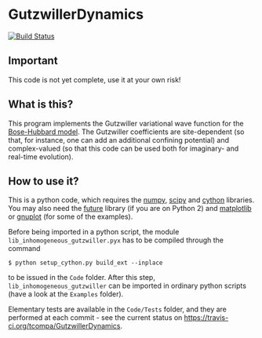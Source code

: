 # GutzwillerDynamics

[![Build Status](https://travis-ci.org/tcompa/GutzwillerDynamics.svg?branch=master)](https://travis-ci.org/tcompa/GutzwillerDynamics)


## Important
This code is not yet complete, use it at your own risk!

## What is this?
This program implements the Gutzwiller variational wave function for the [Bose-Hubbard model](https://en.wikipedia.org/wiki/Bose%E2%80%93Hubbard_model). The Gutzwiller coefficients are site-dependent (so that, for instance, one can add an additional confining potential) and complex-valued (so that this code can be used both for imaginary- and real-time evolution).

## How to use it?
This is a python code, which requires the [numpy](http://www.numpy.org/), [scipy](https://www.scipy.org/scipylib/download.html) and
[cython](http://cython.org/) libraries. You may also need the [future](https://pypi.python.org/pypi/future) library (if you are on Python 2) and [matplotlib](https://matplotlib.org/) or [gnuplot](http://www.gnuplot.info/) (for some of the examples).

Before being imported in a python script, the module
`lib_inhomogeneous_gutzwiller.pyx` has to be compiled through the command

    $ python setup_cython.py build_ext --inplace
to be issued in the `Code` folder.
After this step, `lib_inhomogeneous_gutzwiller` can be imported in ordinary python scripts (have a look at the `Examples` folder).

Elementary tests are available in the `Code/Tests` folder, and they are performed at each commit - see the current status on https://travis-ci.org/tcompa/GutzwillerDynamics.

